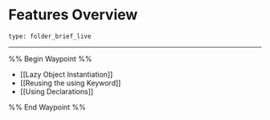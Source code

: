 # Features Overview
 
```ccard
type: folder_brief_live
```
 
---

%% Begin Waypoint %%
- [[Lazy Object Instantiation]]
- [[Reusing the using Keyword]]
- [[Using Declarations]]

%% End Waypoint %%